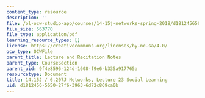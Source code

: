 ```yaml
---
content_type: resource
description: ''
file: /ol-ocw-studio-app/courses/14-15j-networks-spring-2018/d1812456565027f639636d72c869ca0b_MIT14_15JS18_lec23.pdf
file_size: 563770
file_type: application/pdf
learning_resource_types: []
license: https://creativecommons.org/licenses/by-nc-sa/4.0/
ocw_type: OCWFile
parent_title: Lecture and Recitation Notes
parent_type: CourseSection
parent_uid: 9f4e8596-124d-1608-f9e6-b335a917765a
resourcetype: Document
title: 14.15J / 6.207J Networks, Lecture 23 Social Learning
uid: d1812456-5650-27f6-3963-6d72c869ca0b
---
```

